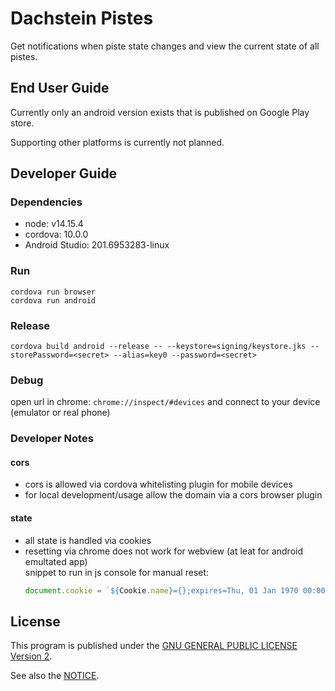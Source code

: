 # Dachstein Pistes

Get notifications when piste state changes and view the current state of all pistes.

## End User Guide
Currently only an android version exists that is published on Google Play store.

Supporting other platforms is currently not planned.

## Developer Guide

### Dependencies
* node: v14.15.4
* cordova: 10.0.0
* Android Studio: 201.6953283-linux

### Run

`cordova run browser`\
`cordova run android`

### Release
`cordova build android --release -- --keystore=signing/keystore.jks --storePassword=<secret> --alias=key0 --password=<secret>`

### Debug

open url in chrome: `chrome://inspect/#devices` and connect to your device (emulator or real phone)

### Developer Notes
#### cors
* cors is allowed via cordova whitelisting plugin for mobile devices
* for local development/usage allow the domain via a cors browser plugin
#### state
* all state is handled via cookies
* resetting via chrome does not work for webview (at leat for android emultated app)\
  snippet to run in js console for manual reset:
  ```js
  document.cookie = `${Cookie.name}={};expires=Thu, 01 Jan 1970 00:00:00 GMT;path=<${Cookie.path}`
  ```

## License

This program is published under the [GNU GENERAL PUBLIC LICENSE
                       Version 2](LICENSE).

See also the [NOTICE](www/NOTICE.html).
